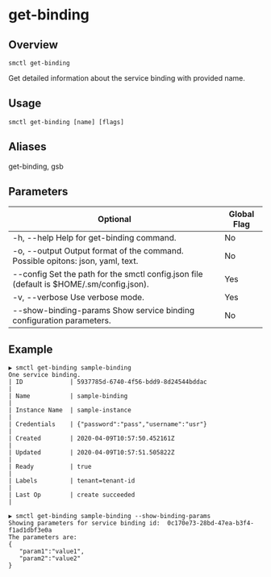 # get-binding

## Overview

`smctl get-binding`

Get detailed information about the service binding with provided name.

## Usage

`smctl get-binding [name] [flags]`

## Aliases

get-binding, gsb

## Parameters

|Optional|Global Flag|
|--------|-----------|
| -h, --help  Help for get-binding command.| No |
| -o, --output Output format of the command. Possible opitons: json, yaml, text.| No|
| --config Set the path for the smctl config.json file (default is $HOME/.sm/config.json).|Yes|
| -v, --verbose Use verbose mode.|Yes|
| --show-binding-params  Show service binding configuration parameters.| No |

## Example

```
▶ smctl get-binding sample-binding
One service binding.
| ID             | 5937785d-6740-4f56-bdd9-8d24544bddac                |
| Name           | sample-binding                                      |
| Instance Name  | sample-instance                                     |
| Credentials    | {"password":"pass","username":"usr"}                |
| Created        | 2020-04-09T10:57:50.452161Z                         |
| Updated        | 2020-04-09T10:57:51.505822Z                         |
| Ready          | true                                                |
| Labels         | tenant=tenant-id                                    |
| Last Op        | create succeeded                                    |
```


```
▶ smctl get-binding sample-binding --show-binding-params
Showing parameters for service binding id:  0c170e73-28bd-47ea-b3f4-f1ad1dbf3e0a
The parameters are:
{
   "param1":"value1",
   "param2":"value2"
}
```